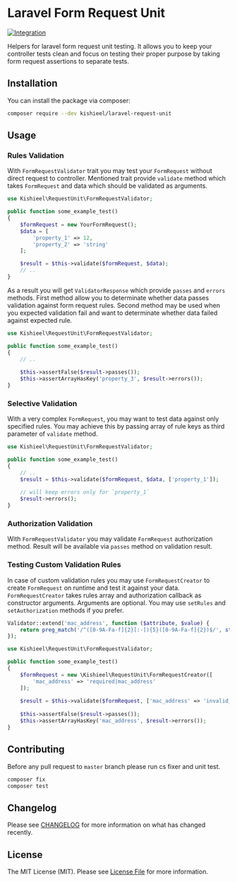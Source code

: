 # Laravel Form Request Unit

[![Integration](https://github.com/kishieel/laravel-request-unit/actions/workflows/integration.yml/badge.svg)](https://github.com/kishieel/laravel-request-unit/actions/workflows/integration.yml)

Helpers for laravel form request unit testing. It allows you to keep your controller tests clean and focus on testing 
their proper purpose by taking form request assertions to separate tests.

## Installation

You can install the package via composer:

```bash
composer require --dev kishieel/laravel-request-unit
```

## Usage

### Rules Validation

With `FormRequestValidator` trait you may test your `FormRequest` without direct request to controller. Mentioned trait 
provide `validate` method which takes `FormRequest` and data which should be validated as arguments. 

```php
use Kishieel\RequestUnit\FormRequestValidator;

public function some_example_test()
{
    $formRequest = new YourFormRequest();
    $data = [
        'property_1' => 12, 
        'property_2' => 'string'
    ];

    $result = $this->validate($formRequest, $data);
    // ..
}
```

As a result you will get `ValidatorResponse` which provide `passes` and `errors` methods. First method allow you to 
determinate whether data passes validation against form request rules. Second method may be used when you expected 
validation fail and want to determinate whether data failed against expected rule.   

```php
use Kishieel\RequestUnit\FormRequestValidator;

public function some_example_test()
{
    // ..
    
    $this->assertFalse($result->passes());
    $this->assertArrayHasKey('property_3', $result->errors());
}
```

### Selective Validation

With a very complex `FormRequest`, you may want to test data against only specified rules. You may achieve this by 
passing array of rule keys as third parameter of `validate` method.

```php
use Kishieel\RequestUnit\FormRequestValidator;

public function some_example_test()
{
    // ..
    $result = $this->validate($formRequest, $data, ['property_1']);
    
    // will keep errors only for `property_1`
    $result->errors(); 
}
```

### Authorization Validation

With `FormRequestValidator` you may validate `FormRequest` authorization method. Result will be available via
`passes` method on validation result.

### Testing Custom Validation Rules

In case of custom validation rules you may use `FormRequestCreator` to create `FormRequest` on runtime and test it 
against your data. `FormRequestCreator` takes rules array and authorization callback as constructor arguments. Arguments
are optional. You may use `setRules` and `setAuthorization` methods if you prefer.

```php
Validator::extend('mac_address', function ($attribute, $value) {
    return preg_match('/^([0-9A-Fa-f]{2}[:-]){5}([0-9A-Fa-f]{2})$/', strval($value));
});
```
```php
use Kishieel\RequestUnit\FormRequestValidator;

public function some_example_test()
{
    $formRequest = new \Kishieel\RequestUnit\FormRequestCreator([
        'mac_address' => 'required|mac_address'    
    ]);
    
    $result = $this->validate($formRequest, ['mac_address' => 'invalid_mac_address']);
    
    $this->assertFalse($result->passes());
    $this->assertArrayHasKey('mac_address', $result->errors());
}
```

## Contributing

Before any pull request to `master` branch please run cs fixer and unit test.  

```bash
composer fix 
composer test
```

## Changelog

Please see [CHANGELOG](CHANGELOG.md) for more information on what has changed recently.

## License

The MIT License (MIT). Please see [License File](LICENSE.md) for more information.
